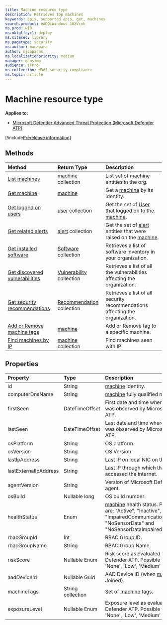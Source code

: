 ```yaml
---
title: Machine resource type
description: Retrieves top machines
keywords: apis, supported apis, get, machines
search.product: eADQiWindows 10XVcnh
ms.prod: w10
ms.mktglfcycl: deploy
ms.sitesec: library
ms.pagetype: security
ms.author: macapara
author: mjcaparas
ms.localizationpriority: medium
manager: dansimp
audience: ITPro
ms.collection: M365-security-compliance 
ms.topic: article
---
```


# Machine resource type
**Applies to:**
- [Microsoft Defender Advanced Threat Protection (Microsoft Defender ATP)](https://go.microsoft.com/fwlink/p/?linkid=2069559)

[!include[Prerelease information](../../includes/prerelease.md)]

## Methods
Method|Return Type |Description
:---|:---|:---
[List machines](get-machines.md) | [machine](machine.md) collection | List set of [machine](machine.md) entities in the org.
[Get machine](get-machine-by-id.md) | [machine](machine.md) | Get a [machine](machine.md) by its identity.
[Get logged on users](get-machine-log-on-users.md) | [user](user.md) collection | Get the set of [User](user.md) that logged on to the [machine](machine.md).
[Get related alerts](get-machine-related-alerts.md) | [alert](alerts.md) collection | Get the set of [alert](alerts.md) entities that were raised on the [machine](machine.md).
[Get installed software](get-software.md) | [Software](software.md) collection | Retrieves a list of software inventory in your organization.
[Get discovered vulnerabilities](get-all-vulnerabilities.md) | [Vulnerability](vulnerability.md) collection | Retrieves a list of all the vulnerabilities affecting the organization.
[Get security recommendations](get-all-recommendation.md) | [Recommendation](recommendation.md) collection | Retrieves a list of all security recommendations affecting the organization.
[Add or Remove machine tags](add-or-remove-machine-tags.md) | [machine](machine.md) | Add or Remove tag to a specific machine.
[Find machines by IP](find-machines-by-ip.md) | [machine](machine.md) collection | Find machines seen with IP.

## Properties
Property |	Type	|	Description
:---|:---|:---
id | String | [machine](machine.md) identity.
computerDnsName | String | [machine](machine.md) fully qualified name.
firstSeen | DateTimeOffset | First date and time where the [machine](machine.md) was observed by Microsoft Defender ATP.
lastSeen | DateTimeOffset | Last date and time where the [machine](machine.md) was observed by Microsoft Defender ATP.
osPlatform | String | OS platform.
osVersion | String | OS Version.
lastIpAddress | String | Last IP on local NIC on the [machine](machine.md).
lastExternalIpAddress | String | Last IP through which the [machine](machine.md) accessed the internet.
agentVersion | String | Version of Microsoft Defender ATP agent.
osBuild | Nullable long | OS build number.
healthStatus | Enum | [machine](machine.md) health status. Possible values are: "Active", "Inactive", "ImpairedCommunication", "NoSensorData" and "NoSensorDataImpairedCommunication"
rbacGroupId | Int | RBAC Group ID.
rbacGroupName | String | RBAC Group Name.
riskScore | Nullable Enum | Risk score as evaluated by Microsoft Defender ATP. Possible values are: 'None', 'Low', 'Medium' and 'High'.
aadDeviceId | Nullable Guid | AAD Device ID (when [machine](machine.md) is Aad Joined).
machineTags | String collection | Set of [machine](machine.md) tags.
exposureLevel | Nullable Enum | Exposure level as evaluated by Microsoft Defender ATP. Possible values are: 'None', 'Low', 'Medium' and 'High'.
